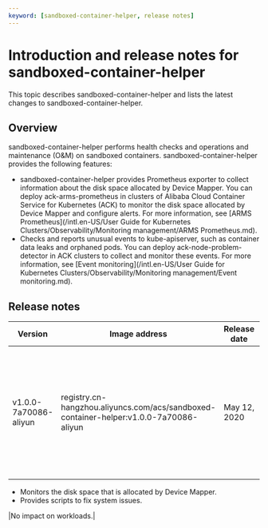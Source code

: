 ```yaml
---
keyword: [sandboxed-container-helper, release notes]
---
```


# Introduction and release notes for sandboxed-container-helper

This topic describes sandboxed-container-helper and lists the latest changes to sandboxed-container-helper.

## Overview

sandboxed-container-helper performs health checks and operations and maintenance \(O&M\) on sandboxed containers. sandboxed-container-helper provides the following features:

-   sandboxed-container-helper provides Prometheus exporter to collect information about the disk space allocated by Device Mapper. You can deploy ack-arms-prometheus in clusters of Alibaba Cloud Container Service for Kubernetes \(ACK\) to monitor the disk space allocated by Device Mapper and configure alerts. For more information, see [ARMS Prometheus](/intl.en-US/User Guide for Kubernetes Clusters/Observability/Monitoring management/ARMS Prometheus.md).
-   Checks and reports unusual events to kube-apiserver, such as container data leaks and orphaned pods. You can deploy ack-node-problem-detector in ACK clusters to collect and monitor these events. For more information, see [Event monitoring](/intl.en-US/User Guide for Kubernetes Clusters/Observability/Monitoring management/Event monitoring.md).

## Release notes

|Version|Image address|Release date|Description|Impact|
|-------|-------------|------------|-----------|------|
|v1.0.0-7a70086-aliyun|registry.cn-hangzhou.aliyuncs.com/acs/sandboxed-container-helper:v1.0.0-7a70086-aliyun|May 12, 2020|New features:-   Reports unusual events to kube-apiserver, such as container data leaks and orphaned pods.
-   Monitors the disk space that is allocated by Device Mapper.
-   Provides scripts to fix system issues.

|No impact on workloads.|

